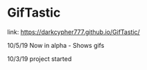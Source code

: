 # GifTastic

link: https://darkcypher777.github.io/GifTastic/

10/5/19 Now in alpha - Shows gifs
 
10/3/19 project started